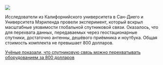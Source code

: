 <!--2025-10-15 14:44:27-->
<div class="yb">
  <div class="rss habr"><img src="https://habrastorage.org/getpro/habr/upload_files/dcd/5a0/5b7/dcd5a05b7e09c4b04e3539f0d99b15e5.png" /><p>Исследователи из Калифорнийского университета в Сан-Диего и Университета Мэриленда провели эксперимент, который вскрыл масштабные уязвимости глобальной спутниковой связи. Оказалось, что для перехвата данных, передаваемых через геостационарные спутники, достаточно антенны, дешёвого приёмника и ноутбука. Общая стоимость комплекта не превышает 800 долларов.</p> <a... <p class="titl"><a href="https://habr.com/ru/companies/bothub/news/956840/?utm_source=habrahabr&utm_medium=rss&utm_campaign=956840">Учёные показали, что спутниковую связь можно перехватывать оборудованием за 800 долларов</a></p></div>
</div>
